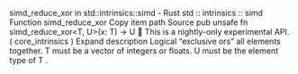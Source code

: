 simd_reduce_xor in std::intrinsics::simd - Rust
std
::
intrinsics
::
simd
Function
simd_reduce_xor
Copy item path
Source
pub unsafe fn simd_reduce_xor<T, U>(x: T) -> U
🔬
This is a nightly-only experimental API. (
core_intrinsics
)
Expand description
Logical “exclusive ors” all elements together.
T
must be a vector of integers or floats.
U
must be the element type of
T
.